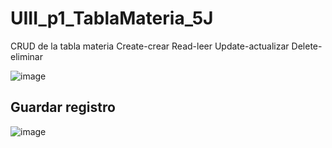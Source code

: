 # UIII_p1_TablaMateria_5J
CRUD de la tabla materia Create-crear Read-leer Update-actualizar Delete-eliminar

![image](https://github.com/user-attachments/assets/12f9ffa3-a9d4-4cfd-a0d0-99c320287fbe)
## Guardar registro

![image](https://github.com/user-attachments/assets/9cea8c84-d499-415b-9baa-2a041908a640)

